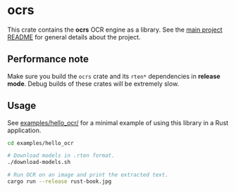 # ocrs

This crate contains the **ocrs** OCR engine as a library. See the
[main project README][main_readme] for general details about the project.

[main_readme]: https://github.com/robertknight/ocrs/blob/main/README.md

## Performance note

Make sure you build the `ocrs` crate and its `rten*` dependencies in **release
mode**. Debug builds of these crates will be extremely slow.

## Usage

See [examples/hello_ocr/](./examples/hello_ocr/README.md) for a minimal example of using this library in
a Rust application.

```sh
cd examples/hello_ocr

# Download models in .rten format.
./download-models.sh

# Run OCR on an image and print the extracted text.
cargo run --release rust-book.jpg
```
